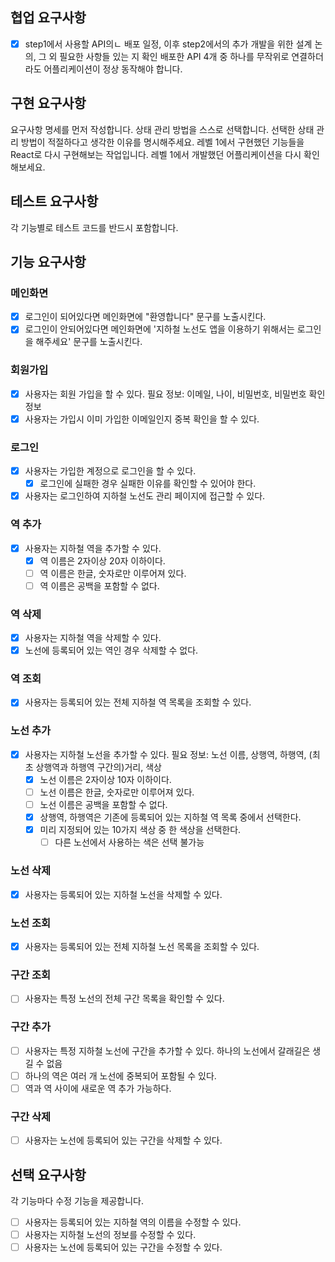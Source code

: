 ## 협업 요구사항

- [x] step1에서 사용할 API의ㄴ 배포 일정, 이후 step2에서의 추가 개발을 위한 설계 논의, 그 외 필요한 사항들 있는 지 확인
      배포한 API 4개 중 하나를 무작위로 연결하더라도 어플리케이션이 정상 동작해야 합니다.

## 구현 요구사항

요구사항 명세를 먼저 작성합니다.
상태 관리 방법을 스스로 선택합니다. 선택한 상태 관리 방법이 적절하다고 생각한 이유를 명시해주세요.
레벨 1에서 구현했던 기능들을 React로 다시 구현해보는 작업입니다. 레벨 1에서 개발했던 어플리케이션을 다시 확인해보세요.

## 테스트 요구사항

각 기능별로 테스트 코드를 반드시 포함합니다.

## 기능 요구사항

### 메인화면

- [x] 로그인이 되어있다면 메인화면에 "환영합니다" 문구를 노출시킨다.
- [x] 로그인이 안되어있다면 메인화면에 '지하철 노선도 앱을 이용하기 위해서는 로그인을 해주세요' 문구를 노출시킨다.

### 회원가입

- [x] 사용자는 회원 가입을 할 수 있다.
      필요 정보: 이메일, 나이, 비밀번호, 비밀번호 확인 정보
- [x] 사용자는 가입시 이미 가입한 이메일인지 중복 확인을 할 수 있다.

### 로그인

- [x] 사용자는 가입한 계정으로 로그인을 할 수 있다.
  - [x] 로그인에 실패한 경우 실패한 이유를 확인할 수 있어야 한다.
- [x] 사용자는 로그인하여 지하철 노선도 관리 페이지에 접근할 수 있다.

### 역 추가

- [x] 사용자는 지하철 역을 추가할 수 있다.
  - [x] 역 이름은 2자이상 20자 이하이다.
  - [ ] 역 이름은 한글, 숫자로만 이루어져 있다.
  - [ ] 역 이름은 공백을 포함할 수 없다.

### 역 삭제

- [x] 사용자는 지하철 역을 삭제할 수 있다.
- [x] 노선에 등록되어 있는 역인 경우 삭제할 수 없다.

### 역 조회

- [x] 사용자는 등록되어 있는 전체 지하철 역 목록을 조회할 수 있다.

### 노선 추가

- [x] 사용자는 지하철 노선을 추가할 수 있다.
      필요 정보: 노선 이름, 상행역, 하행역, (최초 상행역과 하행역 구간의)거리, 색상
  - [x] 노선 이름은 2자이상 10자 이하이다.
  - [ ] 노선 이름은 한글, 숫자로만 이루어져 있다.
  - [ ] 노선 이름은 공백을 포함할 수 없다.
  - [x] 상행역, 하행역은 기존에 등록되어 있는 지하철 역 목록 중에서 선택한다.
  - [x] 미리 지정되어 있는 10가지 색상 중 한 색상을 선택한다.
    - [ ] 다른 노선에서 사용하는 색은 선택 불가능

### 노선 삭제

- [x] 사용자는 등록되어 있는 지하철 노선을 삭제할 수 있다.

### 노선 조회

- [x] 사용자는 등록되어 있는 전체 지하철 노선 목록을 조회할 수 있다.

### 구간 조회

- [ ] 사용자는 특정 노선의 전체 구간 목록을 확인할 수 있다.

### 구간 추가

- [ ] 사용자는 특정 지하철 노선에 구간을 추가할 수 있다.
      하나의 노선에서 갈래길은 생길 수 없음
- [ ] 하나의 역은 여러 개 노선에 중복되어 포함될 수 있다.
- [ ] 역과 역 사이에 새로운 역 추가 가능하다.

### 구간 삭제

- [ ] 사용자는 노선에 등록되어 있는 구간을 삭제할 수 있다.

## 선택 요구사항

각 기능마다 수정 기능을 제공합니다.

- [ ] 사용자는 등록되어 있는 지하철 역의 이름을 수정할 수 있다.
- [ ] 사용자는 지하철 노선의 정보를 수정할 수 있다.
- [ ] 사용자는 노선에 등록되어 있는 구간을 수정할 수 있다.
